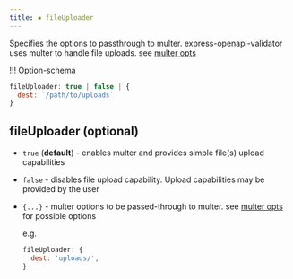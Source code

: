 ```yaml
---
title: ▪️ fileUploader
---
```


Specifies the options to passthrough to multer. express-openapi-validator uses multer to handle file uploads. see [multer opts](https://github.com/expressjs/multer)

!!! Option-schema
  ```javascript
  fileUploader: true | false | {
    dest: `/path/to/uploads`
  }
  ```

## fileUploader (optional)

- `true` (**default**) - enables multer and provides simple file(s) upload capabilities
- `false` - disables file upload capability. Upload capabilities may be provided by the user
- `{...}` - multer options to be passed-through to multer. see [multer opts](https://github.com/expressjs/multer) for possible options

  e.g.

  ```javascript
  fileUploader: {
    dest: 'uploads/',
  }
  ```
